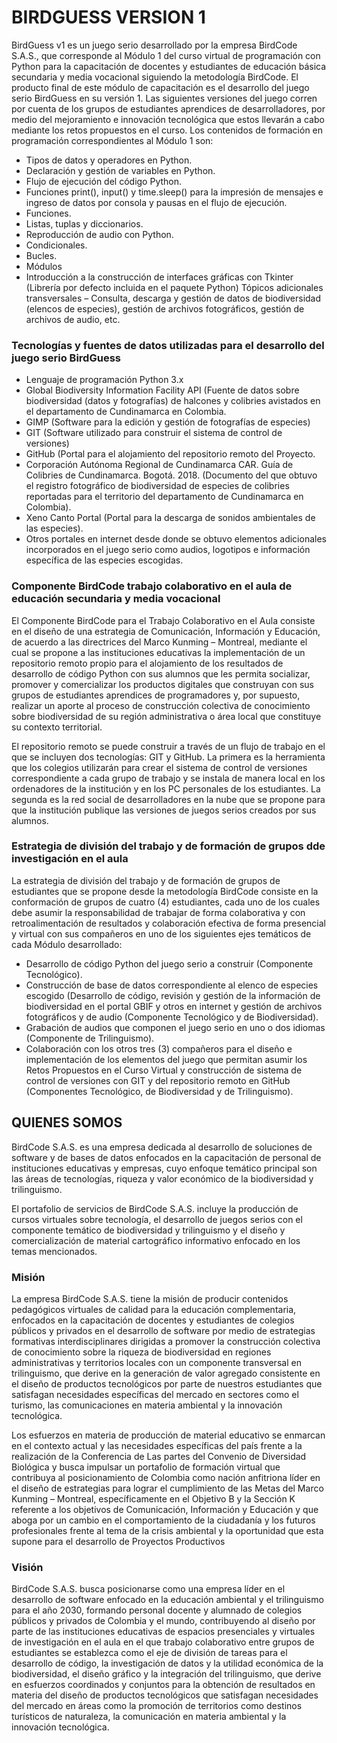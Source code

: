 # BIRDGUESS VERSION 1

BirdGuess v1 es un juego serio desarrollado por la empresa BirdCode S.A.S., que corresponde al Módulo 1 del curso virtual de programación con Python para la capacitación de docentes y estudiantes de educación básica secundaria y media vocacional siguiendo la metodología BirdCode. El producto final de este módulo de capacitación es el desarrollo del juego serio BirdGuess en su versión 1. Las siguientes versiones del juego corren por cuenta de los grupos de estudiantes aprendices de desarrolladores, por medio del mejoramiento e innovación tecnológica que estos llevarán a cabo mediante los retos propuestos en el curso. Los contenidos de formación en programación correspondientes al Módulo 1 son:


* Tipos de datos y operadores en Python.
* Declaración y gestión de variables en Python.
* Flujo de ejecución del código Python.
* Funciones print(), input() y time.sleep() para la impresión de mensajes e ingreso de datos por consola y pausas en el flujo de ejecución.
* Funciones.
* Listas, tuplas y diccionarios.
* Reproducción de audio con Python.
* Condicionales.
* Bucles.
* Módulos
* Introducción a la construcción de interfaces gráficas con Tkinter (Librería por defecto incluida en el paquete Python)
  Tópicos adicionales transversales – Consulta, descarga y gestión de datos de biodiversidad (elencos de especies), gestión de archivos              fotográficos, gestión de archivos de audio, etc.


### Tecnologías y fuentes de datos utilizadas para el desarrollo del juego serio BirdGuess

* Lenguaje de programación Python 3.x
* Global Biodiversity Information Facility API (Fuente de datos sobre biodiversidad (datos y fotografías) de halcones y colibries avistados en el departamento de Cundinamarca en Colombia.
* GIMP (Software para la edición y gestión de fotografías de especies)
* GIT (Software utilizado para construir el sistema de control de versiones)
* GitHub (Portal para el alojamiento del repositorio remoto del Proyecto.
* Corporación Autónoma Regional de Cundinamarca CAR. Guía de Colibries de Cundinamarca. Bogotá. 2018. (Documento del que obtuvo el registro fotográfico de biodiversidad de especies de colibries reportadas para el territorio del departamento de Cundinamarca en Colombia).
* Xeno Canto Portal (Portal para la descarga de sonidos ambientales de las especies).
* Otros portales en internet desde donde se obtuvo elementos adicionales incorporados en el juego serio como audios, logotipos e información específica de las especies escogidas.


### Componente BirdCode trabajo colaborativo en el aula de educación secundaria y media vocacional

El Componente BirdCode para el Trabajo Colaborativo en el Aula consiste en el diseño de una estrategia de Comunicación, Información y Educación, de acuerdo a las directrices del Marco Kunming – Montreal, mediante el cual se propone a las instituciones educativas la implementación de un repositorio remoto propio para el alojamiento de los resultados de desarrollo de código Python con sus alumnos que les permita socializar, promover y comercializar los productos digitales que construyan con sus grupos de estudiantes aprendices de programadores y, por supuesto, realizar un aporte al proceso de construcción colectiva de conocimiento sobre biodiversidad de su región administrativa o área local que constituye su contexto territorial. 

El repositorio remoto se puede construir a través de un flujo de trabajo en el que se incluyen dos tecnologías: GIT y GitHub. La primera es la herramienta que los colegios utilizarán para crear el sistema de control de versiones correspondiente a cada grupo de trabajo y se instala de manera local en los ordenadores de la institución y en los PC personales de los estudiantes. La segunda es la red social de desarrolladores en la nube que se propone para que la institución publique las versiones de juegos serios creados por sus alumnos.  


### Estrategia de división del trabajo y de formación de grupos dde investigación en el aula

La estrategia de división del trabajo y de formación de grupos de estudiantes que se propone desde la metodología BirdCode consiste en la conformación de grupos de cuatro (4) estudiantes, cada uno de los cuales debe asumir la responsabilidad de trabajar de forma colaborativa y con retroalimentación de resultados y colaboración efectiva de forma presencial y virtual con sus compañeros en uno de los siguientes ejes temáticos de cada Módulo desarrollado:

* Desarrollo de código Python del juego serio a construir (Componente Tecnológico).
* Construcción de base de datos correspondiente al elenco de especies escogido (Desarrollo de código, revisión y gestión de la información de biodiversidad en el portal GBIF y otros en internet y gestión de archivos fotográficos y de audio (Componente Tecnológico y de Biodiversidad).
* Grabación de audios que componen el juego serio en uno o dos idiomas (Componente de Trilinguismo).
* Colaboración con los otros tres (3) compañeros para el diseño e implementación de los elementos del juego que permitan asumir los Retos Propuestos en el Curso Virtual y construcción de sistema de control de versiones con GIT y del repositorio remoto en GitHub (Componentes Tecnológico, de Biodiversidad y de Trilinguismo).




## QUIENES SOMOS

BirdCode S.A.S. es una empresa dedicada al desarrollo de soluciones de software y de bases de datos enfocados en la capacitación de personal de instituciones educativas y empresas, cuyo enfoque temático principal son las áreas de tecnologías, riqueza y valor económico de la biodiversidad y trilinguismo.

El portafolio de servicios de BirdCode S.A.S. incluye la producción de cursos virtuales sobre tecnología, el desarrollo de juegos serios con el componente temático de biodiversidad y trilinguismo y el diseño y comercialización de material cartográfico informativo enfocado en los temas mencionados.

### Misión

La empresa BirdCode S.A.S. tiene la misión de producir contenidos pedagógicos virtuales de calidad para la educación complementaria, enfocados en la capacitación de docentes y estudiantes de colegios públicos y privados en el desarrollo de software por medio de estrategias formativas interdisciplinares dirigidas a promover la construcción colectiva de conocimiento sobre la riqueza de biodiversidad en regiones administrativas y territorios locales con un componente transversal en trilinguismo, que derive en la generación de valor agregado consistente en el diseño de productos tecnológicos por parte de nuestros estudiantes que satisfagan necesidades específicas del mercado en sectores como el turismo, las comunicaciones en materia ambiental y la innovación tecnológica.

Los esfuerzos en materia de producción de material educativo se enmarcan en el contexto actual y las necesidades específicas del país frente a la realización de la Conferencia de Las partes del Convenio de Diversidad Biológica y busca impulsar un portafolio de formación virtual que contribuya al posicionamiento de Colombia como nación anfitriona líder en el diseño de estrategias para lograr el cumplimiento de las Metas del Marco Kunming – Montreal, específicamente en el Objetivo B y la Sección K referente a los objetivos de Comunicación, Información y Educación y que aboga por un cambio en el comportamiento de la ciudadanía y los futuros profesionales frente al tema de la crisis ambiental y la oportunidad que esta supone para el desarrollo de Proyectos Productivos


### Visión

BirdCode S.A.S. busca posicionarse como una empresa líder en el desarrollo de software enfocado en la educación ambiental y el trilinguismo para el año 2030, formando personal docente y alumnado de colegios públicos y privados de Colombia y el mundo, contribuyendo al diseño por parte de las instituciones educativas de espacios presenciales y virtuales de investigación en el aula en el que trabajo colaborativo entre grupos de estudiantes se establezca como el eje de división de tareas para el desarrollo de código, la investigación de datos y la utilidad económica de la biodiversidad, el diseño gráfico y la integración del trilinguismo, que derive en esfuerzos coordinados y conjuntos para la obtención de resultados en materia del diseño de productos tecnológicos que satisfagan necesidades del mercado en áreas como la promoción de territorios como destinos turísticos de naturaleza, la comunicación en materia ambiental y la innovación tecnológica.   



